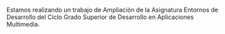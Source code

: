 Estamos realizando un trabajo de Ampliación de la Asignatura Entornos de Desarrollo del Ciclo Grado Superior de Desarrollo en Aplicaciones Multimedia.